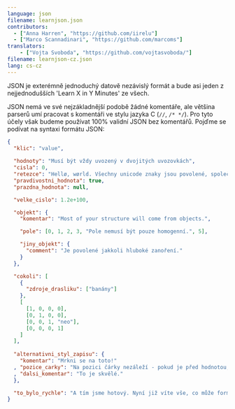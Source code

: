```yaml
---
language: json
filename: learnjson.json
contributors:
  - ["Anna Harren", "https://github.com/iirelu"]
  - ["Marco Scannadinari", "https://github.com/marcoms"]
translators:
    - ["Vojta Svoboda", "https://github.com/vojtasvoboda/"]
filename: learnjson-cz.json
lang: cs-cz
---
```


JSON je exterémně jednoduchý datově nezávislý formát a bude asi jeden z 
nejjednodušších 'Learn X in Y Minutes' ze všech.

JSON nemá ve své nejzákladnější podobě žádné komentáře, ale většina parserů 
umí pracovat s komentáři ve stylu jazyka C (`//`, `/* */`). Pro tyto účely 
však budeme používat 100% validní JSON bez komentářů. Pojďme se podívat na 
syntaxi formátu JSON:

```json
{
  "klic": "value",
  
  "hodnoty": "Musí být vždy uvozený v dvojitých uvozovkách",
  "cisla": 0,
  "retezce": "Hellø, wørld. Všechny unicode znaky jsou povolené, společně s \"escapováním\".",
  "pravdivostni_hodnota": true,
  "prazdna_hodnota": null,

  "velke_cislo": 1.2e+100,

  "objekt": {
    "komentar": "Most of your structure will come from objects.",

    "pole": [0, 1, 2, 3, "Pole nemusí být pouze homogenní.", 5],

    "jiny_objekt": {
      "comment": "Je povolené jakkoli hluboké zanoření."
    }
  },

  "cokoli": [
    {
      "zdroje_drasliku": ["banány"]
    },
    [
      [1, 0, 0, 0],
      [0, 1, 0, 0],
      [0, 0, 1, "neo"],
      [0, 0, 0, 1]
    ]
  ],
  
  "alternativni_styl_zapisu": {
    "komentar": "Mrkni se na toto!"
  , "pozice_carky": "Na pozici čárky nezáleží - pokud je před hodnotou, ať už je kdekoli, tak je validní."
  , "dalsi_komentar": "To je skvělé."
  },

  "to_bylo_rychle": "A tím jsme hotový. Nyní již víte vše, co může formát JSON nabídnout!"
}
```
